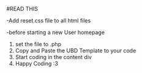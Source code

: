 #READ THIS

-Add reset.css file to all html files

-before starting a new User homepage
1. set the file to .php 
2. Copy and Paste the UBD Template to your code
3. Start coding in the content div
4. Happy Coding :3
    